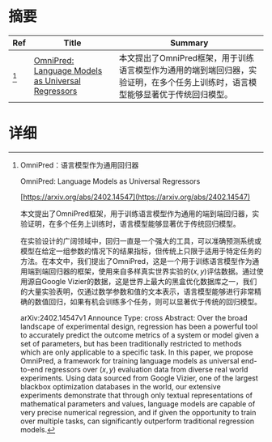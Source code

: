 # 摘要

| Ref | Title | Summary |
| --- | --- | --- |
| [^1] | [OmniPred: Language Models as Universal Regressors](https://arxiv.org/abs/2402.14547) | 本文提出了OmniPred框架，用于训练语言模型作为通用的端到端回归器，实验证明，在多个任务上训练时，语言模型能够显著优于传统回归模型。 |

# 详细

[^1]: OmniPred：语言模型作为通用回归器

    OmniPred: Language Models as Universal Regressors

    [https://arxiv.org/abs/2402.14547](https://arxiv.org/abs/2402.14547)

    本文提出了OmniPred框架，用于训练语言模型作为通用的端到端回归器，实验证明，在多个任务上训练时，语言模型能够显著优于传统回归模型。

    

    在实验设计的广阔领域中，回归一直是一个强大的工具，可以准确预测系统或模型在给定一组参数的情况下的结果指标，但传统上只限于适用于特定任务的方法。在本文中，我们提出了OmniPred，这是一个用于训练语言模型作为通用端到端回归器的框架，使用来自多样真实世界实验的$(x,y)$评估数据。通过使用源自Google Vizier的数据，这是世界上最大的黑盒优化数据库之一，我们的大量实验表明，仅通过数学参数和值的文本表示，语言模型能够进行非常精确的数值回归，如果有机会训练多个任务，则可以显著优于传统的回归模型。

    arXiv:2402.14547v1 Announce Type: cross  Abstract: Over the broad landscape of experimental design, regression has been a powerful tool to accurately predict the outcome metrics of a system or model given a set of parameters, but has been traditionally restricted to methods which are only applicable to a specific task. In this paper, we propose OmniPred, a framework for training language models as universal end-to-end regressors over $(x,y)$ evaluation data from diverse real world experiments. Using data sourced from Google Vizier, one of the largest blackbox optimization databases in the world, our extensive experiments demonstrate that through only textual representations of mathematical parameters and values, language models are capable of very precise numerical regression, and if given the opportunity to train over multiple tasks, can significantly outperform traditional regression models.
    

